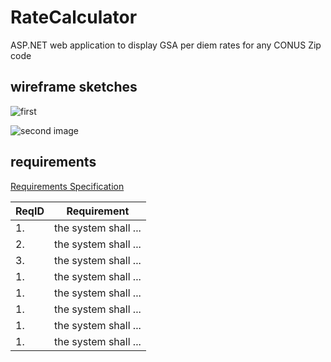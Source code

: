 # RateCalculator
ASP.NET web application to display GSA per diem rates for any CONUS Zip code


## wireframe sketches

![first](https://github.com/uid100/RateCalculator/blob/main/screen1.JPG)

![second image](https://github.com/uid100/RateCalculator/blob/main/screen2.JPG)


## requirements
[Requirements Specification](https://github.com/uid100/RateCalculator/blob/main/Requirements_Spec.md)


|ReqID|Requirement|
|---|---|
|1. |the system shall ...|inspection|
|2. |the system shall ...|test|
|3. |the system shall ...|test|
|  1. |the system shall ...|analysis|
|  1. |the system shall ...|inspection|
|1. |the system shall ...|test|
|1. |the system shall ...|test|
|1. |the system shall ...|test|
